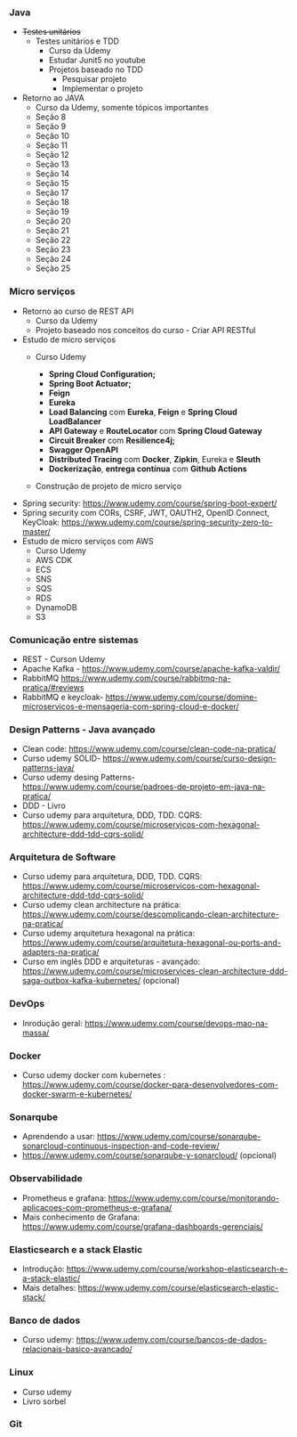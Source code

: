 ### Java
- ~~Testes unitários~~
	- Testes unitários e TDD
		- Curso da Udemy
		- Estudar Junit5 no youtube
		- Projetos baseado no TDD
			- Pesquisar projeto
			- Implementar o projeto
-  Retorno ao JAVA
	 - Curso da Udemy, somente tópicos importantes
	 - Seção 8
	 - Seção 9
	 - Seção 10
	 - Seção 11
	 - Seção 12
	 - Seção 13
	 - Seção 14
	 - Seção 15
	 - Seção 17
	 - Seção 18
	 - Seção 19
	 - Seção 20
	 - Seção 21
	 - Seção 22
	 - Seção 23
	 - Seção 24
	 - Seção 25

### Micro serviços
-  Retorno ao curso de REST API
	- Curso da Udemy
	- Projeto baseado nos conceitos do curso - Criar API RESTful
-  Estudo de micro serviços
	- Curso Udemy
		- **Spring Cloud Configuration;**
		- **Spring Boot Actuator;**
		- **Feign**
		- **Eureka**
		- **Load Balancing** com **Eureka**, **Feign** e **Spring Cloud LoadBalancer**
		- **API Gateway** e **RouteLocator** com **Spring Cloud Gateway**
		- **Circuit Breaker** com **Resilience4j;**
		- **Swagger OpenAPI**
		- **Distributed Tracing** com **Docker**, **Zipkin**, Eureka e **Sleuth**
		- **Dockerização**, **entrega contínua** com **Github Actions**
		
	- Construção de projeto de micro serviço
- Spring security: https://www.udemy.com/course/spring-boot-expert/
- Spring security com CORs, CSRF, JWT, OAUTH2, OpenID Connect, KeyCloak: https://www.udemy.com/course/spring-security-zero-to-master/
- Estudo de micro serviços com AWS
	- Curso Udemy
	- AWS CDK
	- ECS
	- SNS 
	- SQS 
	- RDS 
	- DynamoDB
	- S3

### Comunicação entre sistemas
- REST - Curson Udemy
- Apache Kafka - https://www.udemy.com/course/apache-kafka-valdir/
- RabbitMQ https://www.udemy.com/course/rabbitmq-na-pratica/#reviews
- RabbitMQ e keycloak- https://www.udemy.com/course/domine-microservicos-e-mensageria-com-spring-cloud-e-docker/

### Design Patterns - Java avançado
 - Clean code: https://www.udemy.com/course/clean-code-na-pratica/
 - Curso udemy SOLID- https://www.udemy.com/course/curso-design-patterns-java/ 
 - Curso udemy desing Patterns- https://www.udemy.com/course/padroes-de-projeto-em-java-na-pratica/
 - DDD - Livro
 - Curso udemy para arquitetura, DDD, TDD. CQRS: https://www.udemy.com/course/microservicos-com-hexagonal-architecture-ddd-tdd-cqrs-solid/
 
### Arquitetura de Software
- Curso udemy para arquitetura, DDD, TDD. CQRS: https://www.udemy.com/course/microservicos-com-hexagonal-architecture-ddd-tdd-cqrs-solid/
- Curso udemy clean architecture na prática: https://www.udemy.com/course/descomplicando-clean-architecture-na-pratica/
- Curso udemy arquitetura hexagonal na prática: https://www.udemy.com/course/arquitetura-hexagonal-ou-ports-and-adapters-na-pratica/
- Curso em inglês DDD e arquiteturas - avançado: https://www.udemy.com/course/microservices-clean-architecture-ddd-saga-outbox-kafka-kubernetes/ (opcional)

### DevOps
- Inrodução geral: https://www.udemy.com/course/devops-mao-na-massa/

### Docker
- Curso udemy docker com kubernetes : https://www.udemy.com/course/docker-para-desenvolvedores-com-docker-swarm-e-kubernetes/

### Sonarqube
- Aprendendo a usar: https://www.udemy.com/course/sonarqube-sonarcloud-continuous-inspection-and-code-review/
- https://www.udemy.com/course/sonarqube-y-sonarcloud/ (opcional)

### Observabilidade
- Prometheus e grafana: https://www.udemy.com/course/monitorando-aplicacoes-com-prometheus-e-grafana/
- Mais conhecimento de Grafana: https://www.udemy.com/course/grafana-dashboards-gerenciais/

### Elasticsearch e a stack Elastic
- Introdução: https://www.udemy.com/course/workshop-elasticsearch-e-a-stack-elastic/
- Mais detalhes: https://www.udemy.com/course/elasticsearch-elastic-stack/

### Banco de dados
- Curso udemy: https://www.udemy.com/course/bancos-de-dados-relacionais-basico-avancado/

### Linux
- Curso udemy
- Livro sorbel

### Git

### 